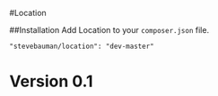 #Location

##Installation
Add Location to your `composer.json` file.

	"stevebauman/location": "dev-master"



Version 0.1
========

